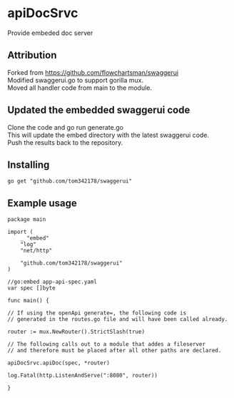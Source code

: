 # apiDocSrvc
Provide embeded doc server

## Attribution

Forked from https://github.com/flowchartsman/swaggerui  
Modified swaggerui.go to support gorilla mux.  
Moved all handler code from main to the module.  

## Updated the embedded swaggerui code

Clone the code and go run generate.go  
This will update the embed directory with the latest swaggerui code.  
Push the results back to the repository.  

## Installing

```
go get "github.com/tom342178/swaggerui"
```

## Example usage

```
package main

import (
	_ "embed"
	"log"
	"net/http"

	"github.com/tom342178/swaggerui"
)

//go:embed app-api-spec.yaml
var spec []byte

func main() {

// If using the openApi generate=, the following code is 
// generated in the routes.go file and will have been called already.

router := mux.NewRouter().StrictSlash(true)

// The following calls out to a module that addes a fileserver
// and therefore must be placed after all other paths are declared. 

apiDocSrvc.apiDoc(spec, *router)

log.Fatal(http.ListenAndServe(":8080", router))  
  
}  
```






